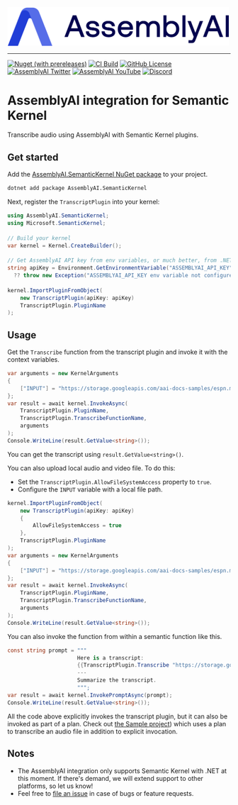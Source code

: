 <img src="https://github.com/AssemblyAI/assemblyai-python-sdk/blob/master/assemblyai.png?raw=true" width="500" alt="AssemblyAI logo"/>

---

[![Nuget (with prereleases)](https://img.shields.io/nuget/vpre/AssemblyAI.SemanticKernel)](https://www.nuget.org/packages/AssemblyAI.SemanticKernel/)
[![CI Build](https://github.com/AssemblyAI/assemblyai-semantic-kernel/actions/workflows/ci.yml/badge.svg)](https://github.com/AssemblyAI/assemblyai-semantic-kernel/actions/workflows/ci.yml)
[![GitHub License](https://img.shields.io/github/license/AssemblyAI/assemblyai-semantic-kernel "GitHub License")](https://github.com/AssemblyAI/assemblyai-semantic-kernel/blob/main/LICENSE)
[![AssemblyAI Twitter](https://img.shields.io/twitter/follow/AssemblyAI?label=%40AssemblyAI&style=social)](https://twitter.com/AssemblyAI)
[![AssemblyAI YouTube](https://img.shields.io/youtube/channel/subscribers/UCtatfZMf-8EkIwASXM4ts0A)](https://www.youtube.com/@AssemblyAI)
[![Discord](https://img.shields.io/discord/875120158014853141?logo=discord&label=Discord&link=https%3A%2F%2Fdiscord.com%2Fchannels%2F875120158014853141&style=social)
](https://discord.gg/5aQNZyq3)

# AssemblyAI integration for Semantic Kernel

Transcribe audio using AssemblyAI with Semantic Kernel plugins.

## Get started

Add the [AssemblyAI.SemanticKernel NuGet package](https://www.nuget.org/packages/AssemblyAI.SemanticKernel) to your project.

```bash
dotnet add package AssemblyAI.SemanticKernel
```

Next, register the `TranscriptPlugin` into your kernel:

```csharp
using AssemblyAI.SemanticKernel;
using Microsoft.SemanticKernel;

// Build your kernel
var kernel = Kernel.CreateBuilder();

// Get AssemblyAI API key from env variables, or much better, from .NET configuration
string apiKey = Environment.GetEnvironmentVariable("ASSEMBLYAI_API_KEY")
  ?? throw new Exception("ASSEMBLYAI_API_KEY env variable not configured.");

kernel.ImportPluginFromObject(
    new TranscriptPlugin(apiKey: apiKey)
    TranscriptPlugin.PluginName
);
```

## Usage

Get the `Transcribe` function from the transcript plugin and invoke it with the context variables.
```csharp
var arguments = new KernelArguments
{
    ["INPUT"] = "https://storage.googleapis.com/aai-docs-samples/espn.m4a"
};
var result = await kernel.InvokeAsync(
    TranscriptPlugin.PluginName, 
    TranscriptPlugin.TranscribeFunctionName, 
    arguments
);
Console.WriteLine(result.GetValue<string>());
```

You can get the transcript using `result.GetValue<string>()`.

You can also upload local audio and video file. To do this:
- Set the `TranscriptPlugin.AllowFileSystemAccess` property to `true`.
- Configure the `INPUT` variable with a local file path.

```csharp
kernel.ImportPluginFromObject(
    new TranscriptPlugin(apiKey: apiKey)
    {
        AllowFileSystemAccess = true
    },
    TranscriptPlugin.PluginName
);
var arguments = new KernelArguments
{
    ["INPUT"] = "https://storage.googleapis.com/aai-docs-samples/espn.m4a"
};
var result = await kernel.InvokeAsync(
    TranscriptPlugin.PluginName, 
    TranscriptPlugin.TranscribeFunctionName, 
    arguments
);
Console.WriteLine(result.GetValue<string>());
```

You can also invoke the function from within a semantic function like this.

```csharp
const string prompt = """
                      Here is a transcript:
                      {{TranscriptPlugin.Transcribe "https://storage.googleapis.com/aai-docs-samples/espn.m4a"}}
                      ---
                      Summarize the transcript.
                      """;
var result = await kernel.InvokePromptAsync(prompt);
Console.WriteLine(result.GetValue<string>());
```

All the code above explicitly invokes the transcript plugin, but it can also be invoked as part of a plan. 
Check out [the Sample project](./src/Sample/Program.cs#L87)) which uses a plan to transcribe an audio file in addition to explicit invocation.

## Notes

- The AssemblyAI integration only supports Semantic Kernel with .NET at this moment. 
If there's demand, we will extend support to other platforms, so let us know!
- Feel free to [file an issue](https://github.com/AssemblyAI/assemblyai-semantic-kernel/issues) in case of bugs or feature requests.
